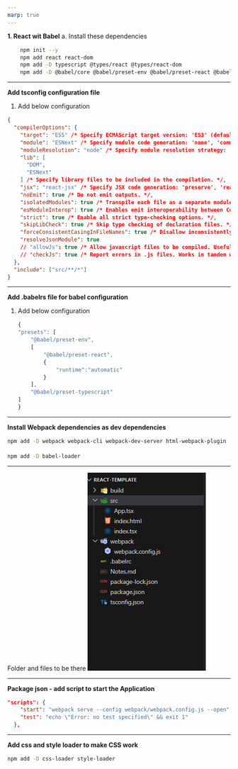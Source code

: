 ```yaml
---
marp: true
---
```


**1. React wit Babel**
a. Install these dependencies

```bash
    npm init --y
    npm add react react-dom
    npm add -D typescript @types/react @types/react-dom
    npm add -D @babel/core @babel/preset-env @babel/preset-react @babel/preset-typescript
```

---

**Add tsconfig configuration file**

1. Add below configuration

```json
{
  "compilerOptions": {
    "target": "ES5" /* Specify ECMAScript target version: 'ES3' (default), 'ES5', 'ES2015', 'ES2016', 'ES2017', 'ES2018', 'ES2019', 'ES2020', or 'ESNEXT'. */,
    "module": "ESNext" /* Specify module code generation: 'none', 'commonjs', 'amd', 'system', 'umd', 'es2015', 'es2020', or 'ESNext'. */,
    "moduleResolution": "node" /* Specify module resolution strategy: 'node' (Node.js) or 'classic' (TypeScript pre-1.6). */ /* Type declaration files to be included in compilation. */,
    "lib": [
      "DOM",
      "ESNext"
    ] /* Specify library files to be included in the compilation. */,
    "jsx": "react-jsx" /* Specify JSX code generation: 'preserve', 'react-native', 'react' or 'react-jsx'. */,
    "noEmit": true /* Do not emit outputs. */,
    "isolatedModules": true /* Transpile each file as a separate module (similar to 'ts.transpileModule'). */,
    "esModuleInterop": true /* Enables emit interoperability between CommonJS and ES Modules via creation of namespace objects for all imports. Implies 'allowSyntheticDefaultImports'. */,
    "strict": true /* Enable all strict type-checking options. */,
    "skipLibCheck": true /* Skip type checking of declaration files. */,
    "forceConsistentCasingInFileNames": true /* Disallow inconsistently-cased references to the same file. */,
    "resolveJsonModule": true
    // "allowJs": true /* Allow javascript files to be compiled. Useful when migrating JS to TS */,
    // "checkJs": true /* Report errors in .js files. Works in tandem with allowJs. */,
  },
  "include": ["src/**/*"]
}
```

---

**Add .babelrs file for babel configuration**

1. Add below configuration
   ```javascript
   {
   "presets": [
       "@babel/preset-env",
       [
           "@babel/preset-react",
           {
               "runtime":"automatic"
           }
       ],
       "@babel/preset-typescript"
   ]
   }
   ```

---

**Install Webpack dependencies as dev dependencies**

```bash
npm add -D webpack webpack-cli webpack-dev-server html-webpack-plugin

npm add -D babel-loader

```

---

Folder and files to be there
![Alt text](image.png)

---

**Package json - add script to start the Application**

```json
"scripts": {
    "start": "webpack serve --config webpack/webpack.config.js --open",
    "test": "echo \"Error: no test specified\" && exit 1"
  },
```

---

**Add css and style loader to make CSS work**

```bash
npm add -D css-loader style-loader
```
